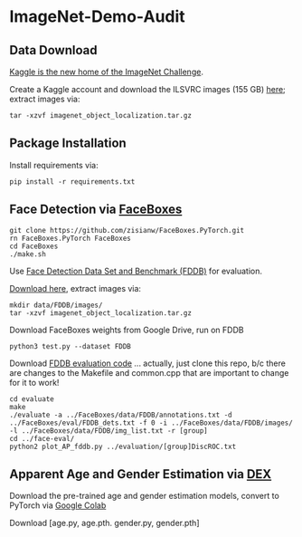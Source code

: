 # ImageNet-Demo-Audit

## Data Download

[Kaggle is the new home of the ImageNet Challenge](https://www.kaggle.com/c/imagenet-object-localization-challenge/overview).

Create a Kaggle account and download the ILSVRC images (155 GB) [here](https://www.kaggle.com/c/imagenet-object-localization-challenge/download/imagenet_object_localization.tar.gz); extract images via:

 ~~~~
 tar -xzvf imagenet_object_localization.tar.gz
 ~~~~

## Package Installation

Install requirements via:

~~~~
pip install -r requirements.txt
~~~~

## Face Detection via [FaceBoxes](https://arxiv.org/abs/1708.05234) 
~~~~
git clone https://github.com/zisianw/FaceBoxes.PyTorch.git
rn FaceBoxes.PyTorch FaceBoxes
cd FaceBoxes
./make.sh
~~~~

Use [Face Detection Data Set and Benchmark (FDDB)](http://vis-www.cs.umass.edu/fddb/) for evaluation.

[Download here](http://tamaraberg.com/faceDataset/originalPics.tar.gz), extract images via:
~~~~
mkdir data/FDDB/images/
tar -xzvf imagenet_object_localization.tar.gz
~~~~

Download FaceBoxes weights from Google Drive, run on FDDB
~~~~
python3 test.py --dataset FDDB
~~~~

Download [FDDB evaluation code](http://vis-www.cs.umass.edu/fddb/evaluation.tgz) ... actually, just clone this repo, b/c there are changes to the Makefile and common.cpp that are important to change for it to work!
~~~~
cd evaluate
make
./evaluate -a ../FaceBoxes/data/FDDB/annotations.txt -d ../FaceBoxes/eval/FDDB_dets.txt -f 0 -i ../FaceBoxes/data/FDDB/images/ -l ../FaceBoxes/data/FDDB/img_list.txt -r [group]
cd ../face-eval/
python2 plot_AP_fddb.py ../evaluation/[group]DiscROC.txt
~~~~

## Apparent Age and Gender Estimation via [DEX](https://data.vision.ee.ethz.ch/cvl/rrothe/imdb-wiki/)

Download the pre-trained age and gender estimation models, convert to PyTorch via [Google Colab](https://colab.research.google.com/drive/1l4Z7_IjTG7Z1KpmhyWFEWlozxM9CvJn_)

Download [age.py, age.pth. gender.py, gender.pth]
